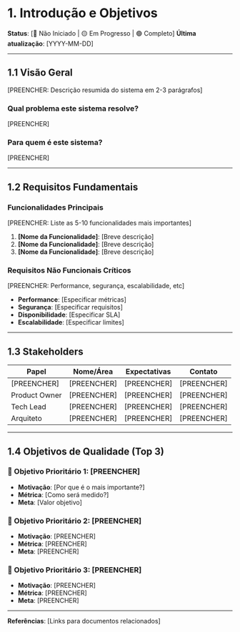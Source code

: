 # 1. Introdução e Objetivos
<!-- markdownlint-disable MD012 MD029 MD031 MD032 MD036 -->

**Status**: [🔴 Não Iniciado | 🟡 Em Progresso | 🟢 Completo]
**Última atualização**: [YYYY-MM-DD]

---

## 1.1 Visão Geral

[PREENCHER: Descrição resumida do sistema em 2-3 parágrafos]

### Qual problema este sistema resolve?

[PREENCHER]

### Para quem é este sistema?

[PREENCHER]

---

## 1.2 Requisitos Fundamentais

### Funcionalidades Principais

[PREENCHER: Liste as 5-10 funcionalidades mais importantes]

1. **[Nome da Funcionalidade]**: [Breve descrição]
2. **[Nome da Funcionalidade]**: [Breve descrição]
3. **[Nome da Funcionalidade]**: [Breve descrição]

### Requisitos Não Funcionais Críticos

[PREENCHER: Performance, segurança, escalabilidade, etc]

- **Performance**: [Especificar métricas]
- **Segurança**: [Especificar requisitos]
- **Disponibilidade**: [Especificar SLA]
- **Escalabilidade**: [Especificar limites]

---

## 1.3 Stakeholders

| Papel | Nome/Área | Expectativas | Contato |
|-------|-----------|--------------|---------|
| [PREENCHER] | [PREENCHER] | [PREENCHER] | [PREENCHER] |
| Product Owner | [PREENCHER] | [PREENCHER] | [PREENCHER] |
| Tech Lead | [PREENCHER] | [PREENCHER] | [PREENCHER] |
| Arquiteto | [PREENCHER] | [PREENCHER] | [PREENCHER] |

---

## 1.4 Objetivos de Qualidade (Top 3)

### 🥇 Objetivo Prioritário 1: [PREENCHER]

- **Motivação**: [Por que é o mais importante?]
- **Métrica**: [Como será medido?]
- **Meta**: [Valor objetivo]

### 🥈 Objetivo Prioritário 2: [PREENCHER]

- **Motivação**: [PREENCHER]
- **Métrica**: [PREENCHER]
- **Meta**: [PREENCHER]

### 🥉 Objetivo Prioritário 3: [PREENCHER]

- **Motivação**: [PREENCHER]
- **Métrica**: [PREENCHER]
- **Meta**: [PREENCHER]

---

**Referências**: [Links para documentos relacionados]
